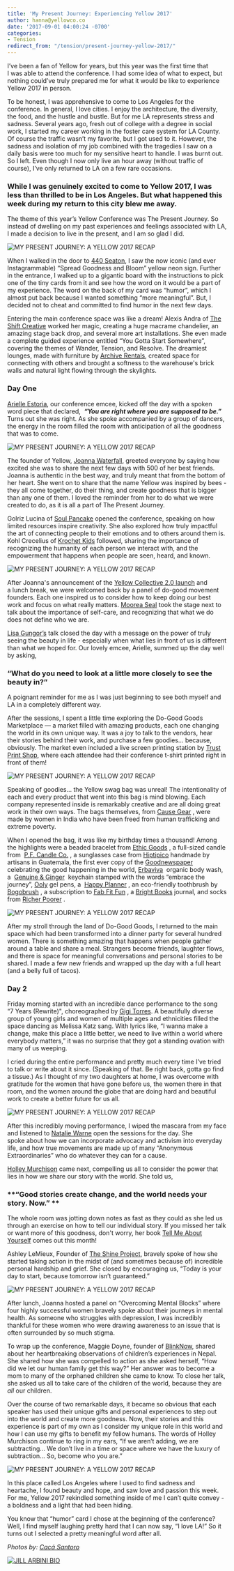 ```yaml
---
title: 'My Present Journey: Experiencing Yellow 2017'
author: hanna@yellowco.co
date: '2017-09-01 04:00:24 -0700'
categories:
- Tension
redirect_from: "/tension/present-journey-yellow-2017/"
---
```


I’ve been a fan of Yellow for years, but this year was the first time that I was able to attend the conference. I had some idea of what to expect, but nothing could’ve truly prepared me for what it would be like to experience Yellow 2017 in person. 

To be honest, I was apprehensive to come to Los Angeles for the conference. In general, I love cities. I enjoy the architecture, the diversity, the food, and the hustle and bustle. But for me LA represents stress and sadness. Several years ago, fresh out of college with a degree in social work, I started my career working in the foster care system for LA County. Of course the traffic wasn’t my favorite, but I got used to it. However, the sadness and isolation of my job combined with the tragedies I saw on a daily basis were too much for my sensitive heart to handle. I was burnt out. So I left. Even though I now only live an hour away (without traffic of course), I’ve only returned to LA on a few rare occasions.

### **While I was genuinely excited to come to Yellow 2017, I was less than thrilled to be in Los Angeles. But what happened this week during my return to this city blew me away.**

The theme of this year’s Yellow Conference was The Present Journey. So instead of dwelling on my past experiences and feelings associated with LA, I made a decision to live in the present, and I am so glad I did.

![MY PRESENT JOURNEY: A YELLOW 2017 RECAP](https://s3.amazonaws.com/yellow-files/blog/2017/09/0P7A3040.jpg)

When I walked in the door to [440 Seaton](http://440seaton.com/), I saw the now iconic (and ever Instagrammable) “Spread Goodness and Bloom” yellow neon sign. Further in the entrance, I walked up to a gigantic board with the instructions to pick one of the tiny cards from it and see how the word on it would be a part of my experience. The word on the back of my card was “humor”, which I almost put back because I wanted something “more meaningful”. But, I decided not to cheat and committed to find humor in the next few days.

Entering the main conference space was like a dream! Alexis Andra of [The Shift Creative](http://theshiftcreative.com/) worked her magic, creating a huge macrame chandelier, an amazing stage back drop, and several more art installations. She even made a complete guided experience entitled “You Gotta Start Somewhere”, covering the themes of Wander, Tension, and Resolve. The dreamiest lounges, made with furniture by [Archive Rentals](http://archiverentals.com/), created space for connecting with others and brought a softness to the warehouse's brick walls and natural light flowing through the skylights.

### **Day One**

[Arielle Estoria](http://arielleestoria.com/), our conference emcee, kicked off the day with a spoken word piece that declared,  _**“You are right where you are supposed to be.”**_ Turns out she was right. As she spoke accompanied by a group of dancers, the energy in the room filled the room with anticipation of all the goodness that was to come.

![MY PRESENT JOURNEY: A YELLOW 2017 RECAP](https://s3.amazonaws.com/yellow-files/blog/2017/09/0P7A2631.jpg)

The founder of Yellow, [Joanna Waterfall](https://www.instagram.com/joannawaterfall/), greeted everyone by saying how excited she was to share the next few days with 500 of her best friends. Joanna is authentic in the best way, and truly meant that from the bottom of her heart. She went on to share that the name Yellow was inspired by bees - they all come together, do their thing, and create goodness that is bigger than any one of them. I loved the reminder from her to do what we were created to do, as it is all a part of The Present Journey.

Golriz Lucina of [Soul Pancake](http://soulpancake.com/) opened the conference, speaking on how limited resources inspire creativity. She also explored how truly impactful the art of connecting people to their emotions and to others around them is. Kohl Crecelius of [Krochet Kids](https://www.krochetkids.org/) followed, sharing the importance of recognizing the humanity of each person we interact with, and the empowerment that happens when people are seen, heard, and known.

![MY PRESENT JOURNEY: A YELLOW 2017 RECAP](https://s3.amazonaws.com/yellow-files/blog/2017/09/0P7A2767.jpg)

After Joanna's announcement of the [Yellow Collective 2.0 launch](https://yellowcollective.co/) and a lunch break, we were welcomed back by a panel of do-good movement founders. Each one inspired us to consider how to keep doing our best work and focus on what really matters. [Moorea Seal](https://www.mooreaseal.com/) took the stage next to talk about the importance of self-care, and recognizing that what we do does not define who we are.

[Lisa Gungor’s](http://www.gungormusic.com/) talk closed the day with a message on the power of truly seeing the beauty in life - especially when what lies in front of us is different than what we hoped for. Our lovely emcee, Arielle, summed up the day well by asking,

### “What do you need to look at a little more closely to see the beauty in?”

A poignant reminder for me as I was just beginning to see both myself and LA in a completely different way.

After the sessions, I spent a little time exploring the Do-Good Goods Marketplace — a market filled with amazing products, each one changing the world in its own unique way. It was a joy to talk to the vendors, hear their stories behind their work, and purchase a few goodies… because, obviously. The market even included a live screen printing station by [Trust Print Shop](https://www.trustprintshop.com/), where each attendee had their conference t-shirt printed right in front of them!

![MY PRESENT JOURNEY: A YELLOW 2017 RECAP](https://s3.amazonaws.com/yellow-files/blog/2017/09/0P7A3043.jpg)

Speaking of goodies… the Yellow swag bag was unreal! The intentionality of each and every product that went into this bag is mind blowing. Each company represented inside is remarkably creative and are all doing great work in their own ways. The bags themselves, from [Cause Gear](https://causegear.com/) , were made by women in India who have been freed from human trafficking and extreme poverty.

When I opened the bag, it was like my birthday times a thousand! Among the highlights were a beaded bracelet from [Ethic Goods](http://www.ethicgoods.com/) , a full-sized candle from  [P.F. Candle Co.](https://pfcandleco.com/) , a sunglasses case from [Hiptipico](https://www.hiptipico.com/) handmade by artisans in Guatemala, the first ever copy of the [Goodnewspaper](https://www.goodgoodgood.co/goodnewspaper/) celebrating the good happening in the world, [Erbaviva](https://erbaviva.com/)  organic body wash, a  [Genuine & Ginger](http://www.genuineandginger.com/)  keychain stamped with the words “embrace the journey”, [Ooly](https://www.ooly.com/) gel pens, a  [Happy Planner](http://www.meandmybigideas.com/create365-thehappyplanner/) , an eco-friendly toothbrush by [Bogobrush](https://www.bogobrush.com/) , a subscription to [Fab Fit Fun](https://fabfitfun.com/) , a [Bright Books](https://www.shopbrightbooks.com/) journal, and socks from [Richer Poorer](https://richer-poorer.com/) .

![MY PRESENT JOURNEY: A YELLOW 2017 RECAP](https://s3.amazonaws.com/yellow-files/blog/2017/09/J46A6893-copy.jpg)

After my stroll through the land of Do-Good Goods, I returned to the main space which had been transformed into a dinner party for several hundred women. There is something amazing that happens when people gather around a table and share a meal. Strangers become friends, laughter flows, and there is space for meaningful conversations and personal stories to be shared. I made a few new friends and wrapped up the day with a full heart (and a belly full of tacos).

### **Day 2**

Friday morning started with an incredible dance performance to the song  “7 Years (Rewrite)", choreographed by [Gigi Torres](https://www.instagram.com/geegtorres/). A beautifully diverse group of young girls and women of multiple ages and ethnicities filled the space dancing as Melissa Katz sang. With lyrics like, “I wanna make a change, make this place a little better, we need to live within a world where everybody matters,” it was no surprise that they got a standing ovation with many of us weeping.

I cried during the entire performance and pretty much every time I’ve tried to talk or write about it since. (Speaking of that. Be right back, gotta go find a tissue.) As I thought of my two daughters at home, I was overcome with gratitude for the women that have gone before us, the women there in that room, and the women around the globe that are doing hard and beautiful work to create a better future for us all.

![MY PRESENT JOURNEY: A YELLOW 2017 RECAP](https://s3.amazonaws.com/yellow-files/blog/2017/09/0P7A7029.jpg)

After this incredibly moving performance, I wiped the mascara from my face and listened to [Natalie Warne](http://www.nataliewarne.com/) open the sessions for the day. She spoke about how we can incorporate advocacy and activism into everyday life, and how true movements are made up of many “Anonymous Extraordinaries” who do whatever they can for a cause.

[Holley Murchison](http://holleymurchison.com/) came next, compelling us all to consider the power that lies in how we share our story with the world. She told us,

### **“Good stories create change, and the world needs your story. Now.” **

The whole room was jotting down notes as fast as they could as she led us through an exercise on how to tell our individual story. If you missed her talk or want more of this goodness, don't worry, her book [Tell Me About Yourself](http://holleymurchison.com/tmaybook/) comes out this month! 

Ashley LeMieux, Founder of [The Shine Project](http://www.theshineproject.com/), bravely spoke of how she started taking action in the midst of (and sometimes because of) incredible personal hardship and grief. She closed by encouraging us, “Today is your day to start, because tomorrow isn’t guaranteed.”

![MY PRESENT JOURNEY: A YELLOW 2017 RECAP](https://s3.amazonaws.com/yellow-files/blog/2017/09/J46A8309.jpg)

After lunch, Joanna hosted a panel on “Overcoming Mental Blocks” where four highly successful women bravely spoke about their journeys in mental health. As someone who struggles with depression, I was incredibly thankful for these women who were drawing awareness to an issue that is often surrounded by so much stigma.

To wrap up the conference, Maggie Doyne, founder of [BlinkNow](http://www.blinknow.org/), shared about her heartbreaking observations of children’s experiences in Nepal. She shared how she was compelled to action as she asked herself, “How did we let our human family get this way?” Her answer was to become a mom to many of the orphaned children she came to know. To close her talk, she asked us all to take care of the children of the world, because they are _all_ our children.

Over the course of two remarkable days, it became so obvious that each speaker has used their unique gifts and personal experiences to step out into the world and create more goodness. Now, their stories and this experience is part of my own as I consider my unique role in this world and how I can use my gifts to benefit my fellow humans. The words of Holley Murchison continue to ring in my ears, “If we aren’t adding, we are subtracting… We don’t live in a time or space where we have the luxury of subtraction… So, become who you are.”

![MY PRESENT JOURNEY: A YELLOW 2017 RECAP](https://s3.amazonaws.com/yellow-files/blog/2017/09/J46A7669.jpg)

In this place called Los Angeles where I used to find sadness and heartache, I found beauty and hope, and saw love and passion this week. For me, Yellow 2017 rekindled something inside of me I can’t quite convey - a boldness and a light that had been hiding.  

You know that “humor” card I chose at the beginning of the conference? Well, I find myself laughing pretty hard that I can now say, “I love LA!” So it turns out I selected a pretty meaningful word after all.

_Photos by: [Cacá Santoro](http://cacasantoro.com/)_

[![JILL ARBINI BIO](https://s3.amazonaws.com/yellow-files/blog/2017/09/JILL-ARBINI-BIO.jpg)](https://fldwrk.io/)
